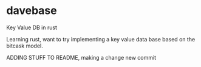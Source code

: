 # davebase
Key Value DB in rust

Learning rust, want to try implementing a key value data base based on the bitcask model.

ADDING STUFF TO README, making a change
new commit
